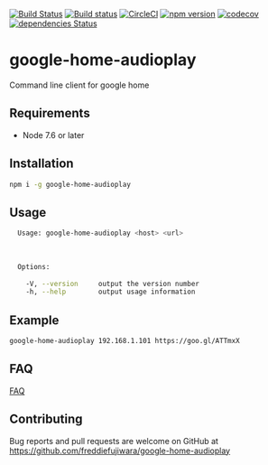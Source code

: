 [![Build Status](https://travis-ci.org/freddiefujiwara/google-home-audioplay.svg?branch=master)](https://travis-ci.org/freddiefujiwara/google-home-audioplay)
[![Build status](https://ci.appveyor.com/api/projects/status/a14pxw5roh4jecv2?svg=true)](https://ci.appveyor.com/project/freddiefujiwara/google-home-audioplay)
[![CircleCI](https://circleci.com/gh/freddiefujiwara/google-home-audioplay.svg?style=svg)](https://circleci.com/gh/freddiefujiwara/google-home-audioplay)
[![npm version](https://badge.fury.io/js/google-home-audioplay.svg)](https://badge.fury.io/js/google-home-audioplay)
[![codecov](https://codecov.io/gh/freddiefujiwara/google-home-audioplay/branch/master/graph/badge.svg)](https://codecov.io/gh/freddiefujiwara/google-home-audioplay)
[![dependencies Status](https://david-dm.org/freddiefujiwara/google-home-audioplay/status.svg)](https://david-dm.org/freddiefujiwara/google-home-audioplay)

# google-home-audioplay
Command line client for google home

## Requirements

 - Node 7.6 or later

## Installation

```bash
npm i -g google-home-audioplay
```

## Usage
```bash                                                                                     
  Usage: google-home-audioplay <host> <url>                                                                                    
                                                                                                                         
                                                                                                                               
                                                                                                                               
  Options:                                                                                                                     
                                                                                                                               
    -V, --version     output the version number
    -h, --help        output usage information  
```

## Example
```bash
google-home-audioplay 192.168.1.101 https://goo.gl/ATTmxX
```

## FAQ

[FAQ](https://github.com/freddiefujiwara/google-home-audioplay/wiki/FAQ)

## Contributing

Bug reports and pull requests are welcome on GitHub at https://github.com/freddiefujiwara/google-home-audioplay
